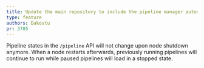 ```yaml
---
title: Update the main repository to include the pipeline manager autostart changes
type: feature
authors: Dakostu
pr: 3785
---
```


Pipeline states in the `/pipeline` API will not change upon node shutdown
anymore. When a node restarts afterwards, previously running pipelines will
continue to run while paused pipelines will load in a stopped state.
